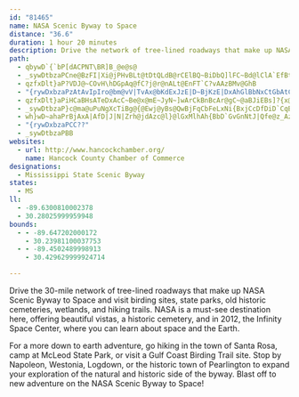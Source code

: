 ```yaml
---
id: "81465"
name: NASA Scenic Byway to Space
distance: "36.6"
duration: 1 hour 20 minutes
description: Drive the network of tree-lined roadways that make up NASA Scenic Byway to Space and visit birding sites, state parks, old historic cemeteries, wetlands, and hiking trails. Learn about space and the Earth at NASA's Infinity Space Center (due to open in 2012.)
path:
  - qbywD`{`bP[dACPNT\BR]B_@e@s@
  - _sywDtbzaPCne@BzFI|Xi@jPHvBLt@tDtQLdB@rCElBQ~BiDbQ]lFC~Bd@lClA`EfBtErMrZC`AwAzGK~@
  - qzfxDlt}aP?VDJ@~COvH\hDGpAq@fC?j@r@nALt@EnFT`C?vAAzBMv@GhB
  - "{rywDxbzaPzAtAvIpIro@bm@vV|TvAx@bKdExJzE|D~BjKzE|DxAhGlBbNxCtGbAtC@|CPhCX"
  - qzfxDlt}aPiHCaBHsATeDxAcC~Be@x@mE~JyN~]wArCkBnBcAr@gC~@aBJiEBs]?{x@Zm^SgDL{qARyFD_Gr@kGjBcBx@wDxBiB`B}j@ls@cAjAoBtAgCdAgvArd@iAl@aCdByJnJaL~J{BfC}A_CKs@hCgnAhGifDxCovATmEb@aD~@aDvQ}a@vB{Fp@mENyBv@wW`DmqAJ_Cv@oEhAqDxSa_@r@}@~OuOlWqWve@aj@dj@io@jAeBlCgHp@gEBmD[wTSi^EePL}F`RkrAlKyr@|_@mkC`O_`AnC{Rp@mGFiDyAgv@
  - _sywDtbzaP}c@ma@uPuNgXcTiBg@{@Ewj@yBs@QwBjFqCbFeLxNi{BxjCcDfDiD`CqBdAqCfAoBh@{B`@qDXuCD}iAsAkC^sFfB_Cd@eSV
  - wh}wD~ahaPrBjAxA|AfD|J|N|Zrh@jdAzc@l}@lGxMlhAh{BbD`GvGnNtJ|Qfe@z_AzTte@ph@`jAvNb\b]|w@hJ`RbJvPjB`G
  - "{rywDxbzaPCC??"
  - _sywDtbzaPBB
websites:
  - url: http://www.hancockchamber.org/
    name: Hancock County Chamber of Commerce
designations:
  - Mississippi State Scenic Byway
states:
  - MS
ll:
  - -89.6300810002378
  - 30.28025999959948
bounds:
  - - -89.647202000172
    - 30.23981100037753
  - - -89.4502489998913
    - 30.429629999924714

---
```


Drive the 30-mile network of tree-lined roadways that make up NASA Scenic Byway to Space and visit birding sites, state parks, old historic cemeteries, wetlands, and hiking trails. NASA is a must-see destination here, offering beautiful vistas, a historic cemetery, and in 2012, the Infinity Space Center, where you can learn about space and the Earth.

For a more down to earth adventure, go hiking in the town of Santa Rosa, camp at McLeod State Park, or visit a Gulf Coast Birding Trail site. Stop by Napoleon, Westonia, Logdown, or the historic town of Pearlington to expand your exploration of the natural and historic side of the byway. Blast off to new adventure on the NASA Scenic Byway to Space!
